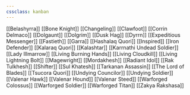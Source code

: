 ```yaml
---
cssclass: kanban
---
```


[[Belashyrra]]
[[Bone Knight]]
[[Changeling]]
[[Clawfoot]]
[[Corrin Delmaco]]
[[Dolgaunt]]
[[Dolgrim]]
[[Dusk Hag]]
[[Dyrrn]]
[[Expeditious Messenger]]
[[Fastieth]]
[[Garra]]
[[Hashalaq Quori]]
[[Inspired]]
[[Iron Defender]]
[[Kalaraq Quori]]
[[Kalashtar]]
[[Karrnathi Undead Soldier]]
[[Lady Illmarrow]]
[[Living Burning Hands]]
[[Living Cloudkill]]
[[Living Lightning Bolt]]
[[Magewright]]
[[Mordakhesh]]
[[Radiant Idol]]
[[Rak Tulkhesh]]
[[Shifter]]
[[Sul Khatesh]]
[[Tarkanan Assassin]]
[[The Lord of Blades]]
[[Tsucora Quori]]
[[Undying Councilor]]
[[Undying Soldier]]
[[Valenar Hawk]]
[[Valenar Hound]]
[[Valenar Steed]]
[[Warforged Colossus]]
[[Warforged Soldier]]
[[Warforged Titan]]
[[Zakya Rakshasa]]